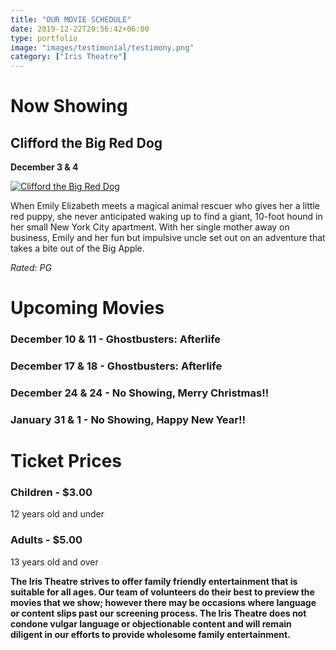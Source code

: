 ```yaml
---
title: "OUR MOVIE SCHEDULE"
date: 2019-12-22T20:56:42+06:00
type: portfolio
image: "images/testimonial/testimony.png"
category: ["Iris Theatre"]
---
```


# Now Showing 

## Clifford the Big Red Dog

**December 3 & 4**

[![Clifford the Big Red Dog](https://img.youtube.com/vi/4zH5iYM4wJo/0.jpg)](https://www.youtube.com/watch?v=4zH5iYM4wJo)

When Emily Elizabeth meets a magical animal rescuer who gives her a little red puppy, she never anticipated waking up to find a giant, 10-foot hound in her small New York City apartment. With her single mother away on business, Emily and her fun but impulsive uncle set out on an adventure that takes a bite out of the Big Apple.

_Rated: PG_

# Upcoming Movies

### December 10 & 11 - Ghostbusters: Afterlife

### December 17 & 18 - Ghostbusters: Afterlife

### December 24 & 24 - No Showing, Merry Christmas!!

### January 31 & 1 - No Showing, Happy New Year!!

# Ticket Prices

### Children - $3.00
12 years old and under

### Adults - $5.00 
13 years old and over

**The Iris Theatre strives to offer family friendly entertainment that is suitable for all ages. Our team of volunteers do their best to preview the movies that we show; however there may be occasions where language or content slips past our screening process. The Iris Theatre does not condone vulgar language or objectionable content and will remain diligent in our efforts to provide wholesome family entertainment.**
